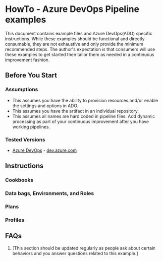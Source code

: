 # HowTo - Azure DevOps Pipeline examples

This document contains example files and Azure DevOps(ADO) specific instructions. While these examples should be functional and directly consumable, they are not exhaustive and only provide the minimum recommended steps. The author's expectation is that consumers will use these examples to get started then tailor them as needed in a continuous improvement fashion.

## Before You Start

### Assumptions

* This assumes you have the ability to provision resources and/or enable the settings and options in ADO.
* This assumes you have the artifact in an individual repository.
* This assumes all names are hard coded in pipeline files. Add dynamic processing as part of your continuous improvement after you have working pipelines.

### Tested Versions

* [Azure DevOps](AzureDevOps/README.md) - [dev.azure.com](https://dev.azure.com)

## Instructions

### Cookbooks

### Data bags, Environments, and Roles

### Plans

### Profiles

## FAQs

1. [This section should be updated regularly as people ask about certain behaviors and you answer questions related to this example.]
